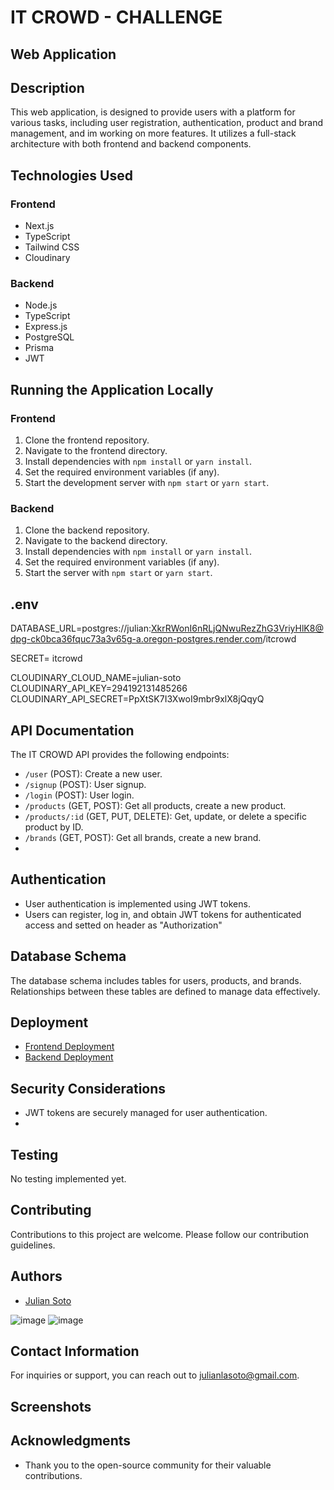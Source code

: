 # IT CROWD - CHALLENGE 
## Web Application

## Description
This web application,  is designed to provide users with a platform for various tasks, including user registration, authentication, product and brand management, and im working on more features. It utilizes a full-stack architecture with both frontend and backend components.

## Technologies Used

### Frontend
- Next.js
- TypeScript
- Tailwind CSS
- Cloudinary

### Backend
- Node.js
- TypeScript
- Express.js
- PostgreSQL
- Prisma
- JWT

## Running the Application Locally

### Frontend
1. Clone the frontend repository.
2. Navigate to the frontend directory.
3. Install dependencies with `npm install` or `yarn install`.
4. Set the required environment variables (if any).
5. Start the development server with `npm start` or `yarn start`.

### Backend
1. Clone the backend repository.
2. Navigate to the backend directory.
3. Install dependencies with `npm install` or `yarn install`.
4. Set the required environment variables (if any).
5. Start the server with `npm start` or `yarn start`.

## .env
DATABASE_URL=postgres://julian:XkrRWonI6nRLjQNwuRezZhG3VriyHlK8@dpg-ck0bca36fquc73a3v65g-a.oregon-postgres.render.com/itcrowd

SECRET= itcrowd

CLOUDINARY_CLOUD_NAME=julian-soto
CLOUDINARY_API_KEY=294192131485266
CLOUDINARY_API_SECRET=PpXtSK7I3XwoI9mbr9xlX8jQqyQ

## API Documentation

The IT CROWD API provides the following endpoints:

- `/user` (POST): Create a new user.
- `/signup` (POST): User signup.
- `/login` (POST): User login.
- `/products` (GET, POST): Get all products, create a new product.
- `/products/:id` (GET, PUT, DELETE): Get, update, or delete a specific product by ID.
- `/brands` (GET, POST): Get all brands, create a new brand.
-



## Authentication

- User authentication is implemented using JWT tokens.
- Users can register, log in, and obtain JWT tokens for authenticated access and setted on header as "Authorization"

## Database Schema

The database schema includes tables for users, products, and brands. Relationships between these tables are defined to manage data effectively.

## Deployment

- [Frontend Deployment](https://your-frontend-deployment-url.com)
- [Backend Deployment](https://your-backend-deployment-url.com)

## Security Considerations

- JWT tokens are securely managed for user authentication.
-

## Testing

No testing implemented yet.

## Contributing

Contributions to this project are welcome. Please follow our contribution guidelines.

## Authors

- [Julian Soto](https://www.linkedin.com/in/julian-soto-dev/)

![image](https://github.com/julianluissoto/IT-Crowd-Challenge/assets/84419137/e2e634ce-13c1-4f26-b306-6577cb31b06a)
![image](https://github.com/julianluissoto/IT-Crowd-Challenge/assets/84419137/fbe78e66-79b5-4e48-b855-284d2d83a49c)


## Contact Information

For inquiries or support, you can reach out to [julianlasoto@gmail.com](mailto:julianlasoto@gmail.com).

## Screenshots 




## Acknowledgments

- Thank you to the open-source community for their valuable contributions.
